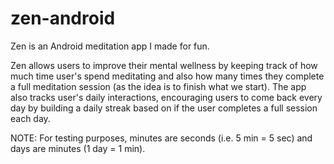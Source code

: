 # zen-android

Zen is an Android meditation app I made for fun.

Zen allows users to improve their mental wellness by keeping track of how much time user's
spend meditating and also how many times they complete a full meditation session (as the 
idea is to finish what we start). The app also tracks user's daily interactions, encouraging
users to come back every day by building a daily streak based on if the user completes a full
session each day. 

NOTE: For testing purposes, minutes are seconds (i.e. 5 min = 5 sec) and days are minutes (1 day = 1 min).
